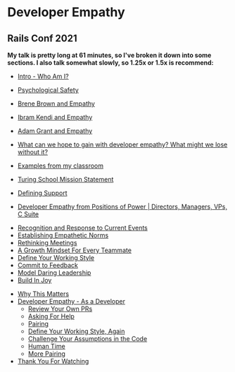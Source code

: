 <h1> Developer Empathy</h1>
<h2> Rails Conf 2021</h2>

**My talk is pretty long at 61 minutes, so I've broken it down into some sections. I also talk somewhat slowly, so 1.25x or 1.5x is recommend:**


* [Intro - Who Am I?](https://railsconf.org/watch/people/what-is-developer-empathy)
* [Psychological Safety](https://railsconf.org/watch/people/what-is-developer-empathy?t=314)
* [Brene Brown and Empathy](https://railsconf.org/watch/people/what-is-developer-empathy?t=369)
* [Ibram Kendi and Empathy](https://railsconf.org/watch/people/what-is-developer-empathy?t=444)
* [Adam Grant and Empathy](https://railsconf.org/watch/people/what-is-developer-empathy?t=533)
* [What can we hope to gain with developer empathy? What might we lose without it?](https://railsconf.org/watch/people/what-is-developer-empathy?t=609)
* [Examples from my classroom](https://railsconf.org/watch/people/what-is-developer-empathy?t=720)
* [Turing School Mission Statement](https://railsconf.org/watch/people/what-is-developer-empathy?t=1174)
* [Defining Support](https://railsconf.org/watch/people/what-is-developer-empathy?t=1195)

* [Developer Empathy from Positions of Power | Directors, Managers, VPs, C Suite](https://railsconf.org/watch/people/what-is-developer-empathy?t=1223)
 - [Recognition and Response to Current Events](https://railsconf.org/watch/people/what-is-developer-empathy?t=1322)
 - [Establishing Empathetic Norms](https://railsconf.org/watch/people/what-is-developer-empathy?t=1389)
 - [Rethinking Meetings](https://railsconf.org/watch/people/what-is-developer-empathy?t=1786)
 - [A Growth Mindset For Every Teammate](https://railsconf.org/watch/people/what-is-developer-empathy?t=2006)
 - [Define Your Working Style](https://railsconf.org/watch/people/what-is-developer-empathy?t=2144)
 - [Commit to Feedback](https://railsconf.org/watch/people/what-is-developer-empathy?t=2301)
 - [Model Daring Leadership](https://railsconf.org/watch/people/what-is-developer-empathy?t=2463)
 - [Build In Joy](https://railsconf.org/watch/people/what-is-developer-empathy?t=2701)

* [Why This Matters](https://railsconf.org/watch/people/what-is-developer-empathy?t=2767)
* [Developer Empathy - As a Developer](https://railsconf.org/watch/people/what-is-developer-empathy?t=2828)
  - [Review Your Own PRs](https://railsconf.org/watch/people/what-is-developer-empathy?t=2877)
  - [Asking For Help](https://railsconf.org/watch/people/what-is-developer-empathy?t=3009)
  - [Pairing](https://railsconf.org/watch/people/what-is-developer-empathy?t=3284)
  - [Define Your Working Style, Again](https://railsconf.org/watch/people/what-is-developer-empathy?t=3403)
  - [Challenge Your Assumptions in the Code](https://railsconf.org/watch/people/what-is-developer-empathy?t=3434)
  - [Human Time](https://railsconf.org/watch/people/what-is-developer-empathy?t=3474)
  - [More Pairing](https://railsconf.org/watch/people/what-is-developer-empathy?t=3507)
* [Thank You For Watching](https://railsconf.org/watch/people/what-is-developer-empathy?t=3624)
